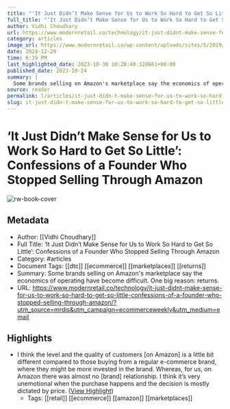 ```yaml
---
title: "‘It Just Didn’t Make Sense for Us to Work So Hard to Get So Little’: Confessions of a Founder Who Stopped Selling Through Amazon"
full_title: "‘It Just Didn’t Make Sense for Us to Work So Hard to Get So Little’: Confessions of a Founder Who Stopped Selling Through Amazon"
author: Vidhi Choudhary
url: https://www.modernretail.co/technology/it-just-didnt-make-sense-for-us-to-work-so-hard-to-get-so-little-confessions-of-a-founder-who-stopped-selling-through-amazon/?utm_source=mrdis&utm_campaign=ecommerceweekly&utm_medium=email
category: articles
image_url: https://www.modernretail.co/wp-content/uploads/sites/5/2019/11/confessions_guy.jpg
date: 2024-12-29
time: 6:39 PM
last_highlighted_date: 2023-10-30 10:28:40.328661+00:00
published_date: 2023-10-24
summary: |
  Some brands selling on Amazon's marketplace say the economics of operating have become difficult. One big reason: returns.
source: reader
permalink: l/articles/it-just-didn-t-make-sense-for-us-to-work-so-hard-to-get-so-little-confessions-of-a-founder-who-stopped-selling-through-amazon
slug: it-just-didn-t-make-sense-for-us-to-work-so-hard-to-get-so-little-confessions-of-a-founder-who-stopped-selling-through-amazon
---
```

# ‘It Just Didn’t Make Sense for Us to Work So Hard to Get So Little’: Confessions of a Founder Who Stopped Selling Through Amazon

![rw-book-cover](https://www.modernretail.co/wp-content/uploads/sites/5/2019/11/confessions_guy.jpg)

## Metadata
- Author: [[Vidhi Choudhary]]
- Full Title: ‘It Just Didn’t Make Sense for Us to Work So Hard to Get So Little’: Confessions of a Founder Who Stopped Selling Through Amazon
- Category: #articles
- Document Tags: [[dtc]] [[ecommerce]] [[marketplaces]] [[returns]] 
- Summary: Some brands selling on Amazon's marketplace say the economics of operating have become difficult. One big reason: returns.
- URL: https://www.modernretail.co/technology/it-just-didnt-make-sense-for-us-to-work-so-hard-to-get-so-little-confessions-of-a-founder-who-stopped-selling-through-amazon/?utm_source=mrdis&utm_campaign=ecommerceweekly&utm_medium=email

## Highlights
- I think the level and the quality of customers [on Amazon] is a little bit different compared to those buying from a regular e-commerce brand, where they might be more invested in the brand. Whereas, for us, on Amazon there was almost no [brand] relationship. I think it’s very unemotional when the purchase happens and the decision is mostly dictated by price. ([View Highlight](https://read.readwise.io/read/01he021r1nkb1896e6xacb1hq8))
    - Tags: [[retail]] [[ecommerce]] [[amazon]] [[marketplaces]] 


